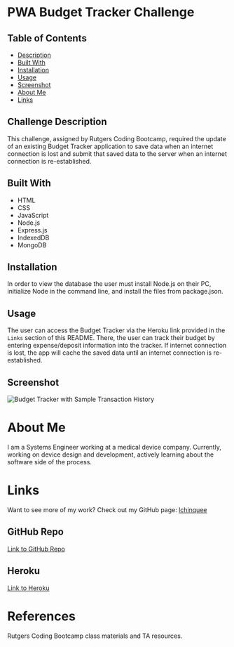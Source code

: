 # PWA Budget Tracker Challenge
    
## Table of Contents
  * [Description](#challenge-description)
  * [Built With](#built-with)
  * [Installation](#installation)
  * [Usage](#usage)
  * [Screenshot](#screenshot)
  * [About Me](#about-me)
  * [Links](#links)

## Challenge Description
  This challenge, assigned by Rutgers Coding Bootcamp, required the update of an existing Budget Tracker application to save data when an internet connection is lost and submit that saved data to the server when an internet connection is re-established.

## Built With
  * HTML
  * CSS
  * JavaScript
  * Node.js
  * Express.js
  * IndexedDB
  * MongoDB

## Installation
  In order to view the database the user must install Node.js on their PC, initialize Node in the command line, and install the files from package.json.

## Usage
  The user can access the Budget Tracker via the Heroku link provided in the `Links` section of this README. There, the user can track their budget by entering expense/deposit information into the tracker. If internet connection is lost, the app will cache the saved data until an internet connection is re-established.

## Screenshot
  ![Budget Tracker with Sample Transaction History](https://user-images.githubusercontent.com/81491306/131264341-519c02d1-2149-4986-9d69-f93782bb74ef.JPG)

# About Me
  I am a Systems Engineer working at a medical device company. Currently, working on device design and development, actively learning about the software side of the process.

# Links
  Want to see more of my work? Check out my GitHub page:
  [lchinquee](https://github.com/lchinquee) 

## GitHub Repo
  [Link to GitHub Repo](https://github.com/lchinquee/sugger)

## Heroku
  [Link to Heroku]()

# References
  Rutgers Coding Bootcamp class materials and TA resources.